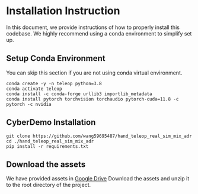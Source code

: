 # Installation Instruction

In this document, we provide instructions of how to properly install this codebase. We highly recommend using a conda environment to simplify set up.

## Setup Conda Environment

You can skip this section if you are not using conda virtual environment.

```
conda create -y -n teleop python=3.8
conda activate teleop
conda install -c conda-forge urllib3 importlib_metadata
conda install pytorch torchvision torchaudio pytorch-cuda=11.8 -c pytorch -c nvidia
```

## CyberDemo Installation

```
git clone https://github.com/wang59695487/hand_teleop_real_sim_mix_adr
cd ./hand_teleop_real_sim_mix_adr
pip install -r requirements.txt
```

## Download the assets
We have provided assets in [Google Drive](https://drive.google.com/drive/folders/1P1M9YcTWtFJaOMBrNcJMCbqfmhQvoqEe?usp=drive_link)
Download the assets and unzip it to the root directory of the project.